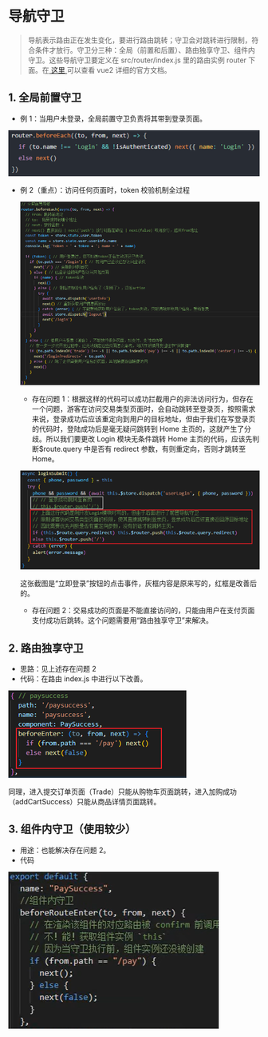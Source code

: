 # 导航守卫

> 导航表示路由正在发生变化，要进行路由跳转；守卫会对跳转进行限制，符合条件才放行。守卫分三种：全局（前置和后置）、路由独享守卫、组件内守卫。这些导航守卫要定义在 src/router/index.js 里的路由实例 router 下面。在[ 这里 ](https://router.vuejs.org/zh/guide/advanced/navigation-guards.html)可以查看 vue2 详细的官方文档。

## 1. **全局前置守卫**

- 例 1：当用户未登录，全局前置守卫负责将其带到登录页面。

![image.png](/images/导航1.png)

- 例 2（重点）：访问任何页面时，token 校验机制全过程

  ![image.png](/images/导航2.png)

  - 存在问题 1：根据这样的代码可以成功拦截用户的非法访问行为，但存在一个问题，游客在访问交易类型页面时，会自动跳转至登录页，按照需求来说，登录成功后应该重定向到用户的目标地址，但由于我们在写登录页的代码时，登陆成功后是毫无疑问跳转到 Home 主页的，这就产生了分歧。所以我们要更改 Login 模块无条件跳转 Home 主页的代码，应该先判断$route.query 中是否有 redirect 参数，有则重定向，否则才跳转至 Home。

  ![image.png](/images/导航3.png)

  这张截图是“立即登录”按钮的点击事件，灰框内容是原来写的，红框是改善后的。

  - 存在问题 2：交易成功的页面是不能直接访问的，只能由用户在支付页面支付成功后跳转。这个问题需要用“路由独享守卫”来解决。

## 2. 路由独享守卫

- 思路：见上述存在问题 2
- 代码：在路由 index.js 中进行以下改善。

![image.png](/images/导航4.png)

同理，进入提交订单页面（Trade）只能从购物车页面跳转，进入加购成功（addCartSuccess）只能从商品详情页面跳转。

## 3. 组件内守卫（使用较少）

- 用途：也能解决存在问题 2。
- 代码

![image.png](/images/导航5.png)
